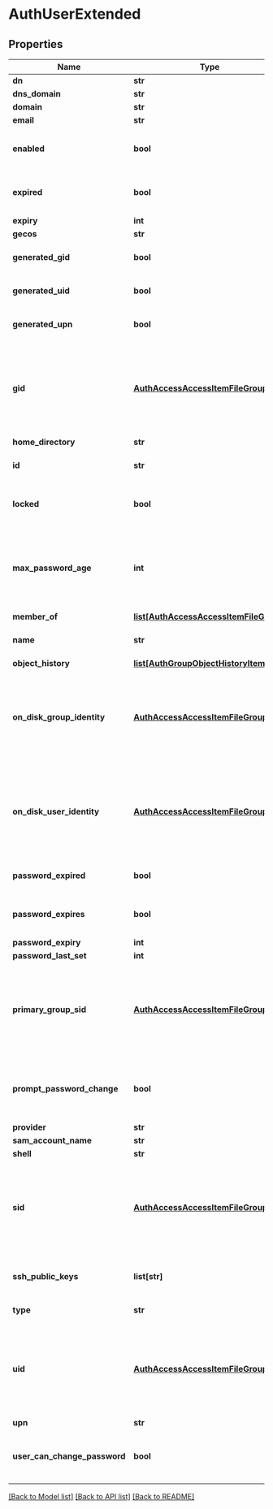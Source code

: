 # AuthUserExtended

## Properties
Name | Type | Description | Notes
------------ | ------------- | ------------- | -------------
**dn** | **str** |  | [optional] 
**dns_domain** | **str** |  | [optional] 
**domain** | **str** |  | [optional] 
**email** | **str** |  | [optional] 
**enabled** | **bool** | True, if the authenticated user is enabled. | 
**expired** | **bool** | True, if the authenticated user has expired. | 
**expiry** | **int** |  | [optional] 
**gecos** | **str** |  | [optional] 
**generated_gid** | **bool** | True, if the GID was generated. | [optional] 
**generated_uid** | **bool** | True, if the UID was generated. | [optional] 
**generated_upn** | **bool** | True, if the UPN was generated. | [optional] 
**gid** | [**AuthAccessAccessItemFileGroup**](AuthAccessAccessItemFileGroup.md) | Specifies properties for a persona, which consists of either a &#39;type&#39; and a &#39;name&#39; or an &#39;ID&#39;. | [optional] 
**home_directory** | **str** |  | [optional] 
**id** | **str** | Specifies the user or group ID. | 
**locked** | **bool** | If true, indicates that the account is locked. | 
**max_password_age** | **int** | Specifies the maximum time in seconds allowed before the password expires. | [optional] 
**member_of** | [**list[AuthAccessAccessItemFileGroup]**](AuthAccessAccessItemFileGroup.md) |  | [optional] 
**name** | **str** | Specifies a user or group name. | 
**object_history** | [**list[AuthGroupObjectHistoryItem]**](AuthGroupObjectHistoryItem.md) |  | [optional] 
**on_disk_group_identity** | [**AuthAccessAccessItemFileGroup**](AuthAccessAccessItemFileGroup.md) | Specifies properties for a persona, which consists of either a &#39;type&#39; and a &#39;name&#39; or an &#39;ID&#39;. | [optional] 
**on_disk_user_identity** | [**AuthAccessAccessItemFileGroup**](AuthAccessAccessItemFileGroup.md) | Specifies properties for a persona, which consists of either a &#39;type&#39; and a &#39;name&#39; or an &#39;ID&#39;. | [optional] 
**password_expired** | **bool** | If true, the password has expired. | 
**password_expires** | **bool** | If true, the password is allowed to expire. | 
**password_expiry** | **int** |  | [optional] 
**password_last_set** | **int** |  | [optional] 
**primary_group_sid** | [**AuthAccessAccessItemFileGroup**](AuthAccessAccessItemFileGroup.md) | Specifies properties for a persona, which consists of either a &#39;type&#39; and a &#39;name&#39; or an &#39;ID&#39;. | [optional] 
**prompt_password_change** | **bool** | Prompts the user to change their password at the next login. | 
**provider** | **str** |  | [optional] 
**sam_account_name** | **str** |  | [optional] 
**shell** | **str** |  | [optional] 
**sid** | [**AuthAccessAccessItemFileGroup**](AuthAccessAccessItemFileGroup.md) | Specifies properties for a persona, which consists of either a &#39;type&#39; and a &#39;name&#39; or an &#39;ID&#39;. | [optional] 
**ssh_public_keys** | **list[str]** | Specifies the user&#39;s LDAP SSH Public Key. | [optional] 
**type** | **str** | Specifies the object type. | 
**uid** | [**AuthAccessAccessItemFileGroup**](AuthAccessAccessItemFileGroup.md) | Specifies properties for a persona, which consists of either a &#39;type&#39; and a &#39;name&#39; or an &#39;ID&#39;. | [optional] 
**upn** | **str** |  | [optional] 
**user_can_change_password** | **bool** | Specifies whether the password for the user can be changed. | 

[[Back to Model list]](../README.md#documentation-for-models) [[Back to API list]](../README.md#documentation-for-api-endpoints) [[Back to README]](../README.md)


